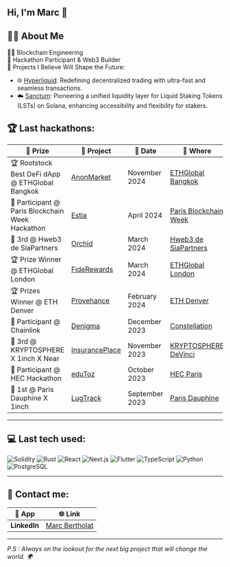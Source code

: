 
<!--
**MarcBTHT/MarcBTHT** is a ✨ _special_ ✨ repository because its `README.md` (this file) appears on your GitHub profile.

Here are some ideas to get you started:

- 🔭 I’m currently working on ...
- 🌱 I’m currently learning ...
- 👯 I’m looking to collaborate on ...
- 🤔 I’m looking for help with ...
- 💬 Ask me about ...
- 📫 How to reach me: ...
- 😄 Pronouns: ...
- ⚡ Fun fact: ...
-->

## Hi, I'm Marc 👋

## 👨‍💻 About Me

👨‍💻 Blockchain Engineering  
🥇 Hackathon Participant & Web3 Builder  
🔮 Projects I Believe Will Shape the Future:   
  - 🌐 [Hyperliquid](https://hyperliquid.xyz/): Redefining decentralized trading with ultra-fast and seamless transactions.  
  - ☁️ [Sanctum](https://app.sanctum.so/): Pioneering a unified liquidity layer for Liquid Staking Tokens (LSTs) on Solana, enhancing accessibility and flexibility for stakers.  

## 🏆 Last hackathons:
| 🏅 Prize                                | 🔨 Project       | 📅 Date          | 📍 Where                    |
|-----------------------------------------|------------------|------------------|-----------------------------|
| 🏆 Rootstock Best DeFi dApp @ ETHGlobal Bangkok | [AnonMarket](https://ethglobal.com/showcase/anonmarket-xj2hp)       | November 2024       | [ETHGlobal Bangkok](https://ethglobal.com/)     |
| 🔗 Participant @ Paris Blockchain Week Hackathon | [Estia](https://github.com/Provehance-Estia)  | April 2024      | [Paris Blockchain Week](https://www.parisblockchainweek.com/hackathon-2025) |
| 🥉 3rd @ Hweb3 de SiaPartners            | [Orchid](https://github.com/Cyrilabs/orchid)      | March 2024      | [Hweb3 de SiaPartners](https://www.sia-partners.com/fr/publications/publications-de-nos-experts/h-w3b-2023)  |
| 🏆 Prize Winner @ ETHGlobal London       | [FideRewards](https://ethglobal.com/showcase/fiderewards-bbq0e)     | March 2024      | [ETHGlobal London](https://ethglobal.com/)       |
| 🏆 Prizes Winner @ ETH Denver           | [Provehance](https://devfolio.co/projects/rrrr-0de5)  | February 2024   | [ETH Denver](https://devfolio.co/projects/rrrr-0de5)             |
| 🔗 Participant @ Chainlink              | [Denigma](https://github.com/MarcBTHT/Denigma)  | December 2023   | [Constellation](https://constellation-hackathon.devpost.com/)             |
| 🥉 3rd @ KRYPTOSPHERE X 1inch X Near    | [InsurancePlace](https://github.com/MarcBTHT/InsurancePlace) | November 2023 | [KRYPTOSPHERE DeVinci](https://x.com/KRYPTOSPHERE_)   |
| 🔗 Participant @ HEC Hackathon          | [eduToz](https://github.com/MarcBTHT/HackathonHEC) | October 2023    | [HEC Paris](https://www.hec.edu/fr)               |
| 🥇 1st @ Paris Dauphine X 1inch         | [LugTrack](https://github.com/MarcBTHT/LugTrack)    | September 2023  | [Paris Dauphine](https://dauphine.psl.eu/)         |

---

## 💻 Last tech used:

![Solidity](https://img.shields.io/badge/SOLIDITY-363636?style=for-the-badge&logo=solidity)
![Rust](https://img.shields.io/badge/RUST-000000?style=for-the-badge&logo=rust)
![React](https://img.shields.io/badge/REACT-61DAFB?style=for-the-badge&logo=react&logoColor=black)
![Next.js](https://img.shields.io/badge/NEXT.JS-000000?style=for-the-badge&logo=nextdotjs)
![Flutter](https://img.shields.io/badge/FLUTTER-02569B?style=for-the-badge&logo=flutter&logoColor=white)
![TypeScript](https://img.shields.io/badge/TYPESCRIPT-007ACC?style=for-the-badge&logo=typescript)
![Python](https://img.shields.io/badge/PYTHON-3776AB?style=for-the-badge&logo=python&logoColor=white)
![PostgreSQL](https://img.shields.io/badge/POSTGRESQL-336791?style=for-the-badge&logo=postgresql&logoColor=white)

---

## 🔗 Contact me:
| 📱 App      | 🌐 Link                        |
|-------------|--------------------------------|
| **LinkedIn** | [Marc Bertholat](https://www.linkedin.com/in/marcbertholat/)             |


---
_P.S : Always on the lookout for the next big project that will change the world. 🌍_
